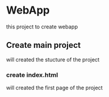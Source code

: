 # WebApp
this project to create webapp

## Create main project 
will created the stucture of the project 

### create index.html 
will created the first page of the project 


